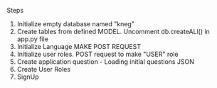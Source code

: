 Steps
1. Initialize empty database named "kneg"
2. Create tables from defined MODEL. Uncomment db.createALl() in app.py file
3. Initialize Language MAKE POST REQUEST
4. Initialize user roles. POST request to make "USER" role
5. Create application question - Loading initial questions JSON
6. Create User Roles
7. SignUp